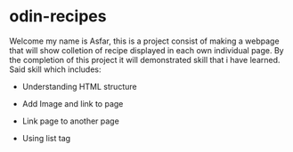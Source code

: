 # odin-recipes

Welcome my name is Asfar, this is a project consist of making a webpage that will show colletion of recipe displayed in each own individual page. By the completion of this project it will demonstrated skill that i have learned. Said skill which includes:

- Understanding HTML structure

- Add Image and link to page

- Link page to another page

- Using list tag
